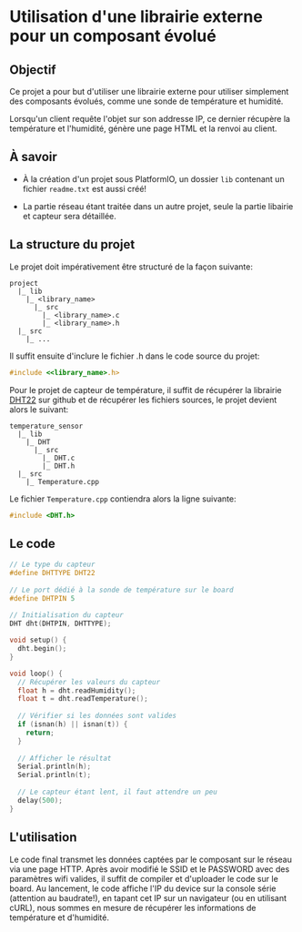 Utilisation d'une librairie externe pour un composant évolué
============================================================

Objectif
--------

Ce projet a pour but d'utiliser une librairie externe pour utiliser simplement
des composants évolués, comme une sonde de température et humidité.

Lorsqu'un client requête l'objet sur son addresse IP, ce dernier récupère la
température et l'humidité, génère une page HTML et la renvoi au client.

À savoir
--------

- À la création d'un projet sous PlatformIO, un dossier `lib` contenant un
fichier `readme.txt` est aussi créé!

- La partie réseau étant traitée dans un autre projet, seule la partie libairie
et capteur sera détaillée.

La structure du projet
----------------------

Le projet doit impérativement être structuré de la façon suivante:

```
project
  |_ lib
    |_ <library_name>
      |_ src
        |_ <library_name>.c
        |_ <library_name>.h
  |_ src
    |_ ...
```

Il suffit ensuite d'inclure le fichier .h dans le code source du projet:

```c
#include <<library_name>.h>
```

Pour le projet de capteur de température, il suffit de récupérer la librairie
[DHT22](https://github.com/adafruit/DHT-sensor-library) sur github et de
récupérer les fichiers sources, le projet devient alors le suivant:

```
temperature_sensor
  |_ lib
    |_ DHT
      |_ src
        |_ DHT.c
        |_ DHT.h
  |_ src
    |_ Temperature.cpp
```

Le fichier `Temperature.cpp` contiendra alors la ligne suivante:

```c
#include <DHT.h>
```

Le code
-------

```c
// Le type du capteur
#define DHTTYPE DHT22
 
// Le port dédié à la sonde de température sur le board
#define DHTPIN 5
 
// Initialisation du capteur
DHT dht(DHTPIN, DHTTYPE);
```

```c
void setup() {
  dht.begin();
}
```

```c
void loop() {
  // Récupérer les valeurs du capteur
  float h = dht.readHumidity();
  float t = dht.readTemperature();
  
  // Vérifier si les données sont valides
  if (isnan(h) || isnan(t)) {
    return;
  }
  
  // Afficher le résultat
  Serial.println(h);
  Serial.println(t);
 
  // Le capteur étant lent, il faut attendre un peu
  delay(500);
}
```

L'utilisation
-------------

Le code final transmet les données captées par le composant sur le réseau via
une page HTTP. Après avoir modifié le SSID et le PASSWORD avec des paramètres
wifi valides, il suffit de compiler et d'uploader le code sur le board. Au
lancement, le code affiche l'IP du device sur la console série (attention au
baudrate!), en tapant cet IP sur un navigateur (ou en utilisant cURL), nous
sommes en mesure de récupérer les informations de température et d'humidité.
